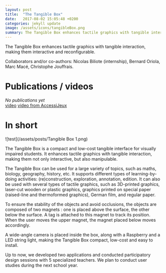 ```yaml
---
layout: post
title:  "The Tangible Box"
date:   2017-08-02 15:05:48 +0200
categories: jekyll update
image: /assets/icons/tangibleBox.png
summary: The Tangible Box enhances tactile graphics with tangible interaction, making them interactive and reconfigurable.
---
```

The Tangible Box enhances tactile graphics with tangible interaction, making them interactive and reconfigurable.
  
Collaborators and/or co-authors: Nicolas Biliote (internship), Bernard Oriola, Marc Macé, Christophe Jouffrais.

# Publications / videos 
*No publications yet*   
[video](https://vimeo.com/265334617)
[video from AccessiJeux](https://www.youtube.com/watch?v=PpVpGOFkz2M)



# In short

![test](/assets/posts/Tangible Box 1.png)

The Tangible Box is a compact and low-cost tangible interface for visually impaired students. 
It enhances tactile graphics with tangible interaction, making them not only interactive, but also manipulable.  

The Tangible Box can be used for a large variety of topics, such as maths, biology, geography, history, etc.
It supports different types of learning-by-doing activities: (re)construction, exploration, annotation, edition. 
It can also be used with several types of tactile graphics, such as 3D-printed graphics, laser-cut wooden or plastic graphics, graphics printed on special paper (raised-line and thermoformed graphics), German film, and regular paper.

To ensure the stability of the objects and avoid occlusions, the objects are composed of two magnets : one is placed above the surface, the other below the surface.
A tag is attached to this magnet to track its position. When the user moves the upper magnet, the magnet placed below moves accordingly. 

A wide-angle camera is placed inside the box, along with a Raspberry and a LED string light, making the Tangible Box compact, low-cost and easy to install.

Up to now, we developed two applications and conducted participatory design sessions with 5 specialized teachers. We plan to conduct user studies during the next school year.
